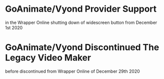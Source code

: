 # GoAnimate/Vyond Provider Support
in the Wrapper Online shutting down of widescreen button from December 1st 2020

# GoAnimate/Vyond Discontinued The Legacy Video Maker
before discontinued from Wrapper Online of December 29th 2020
